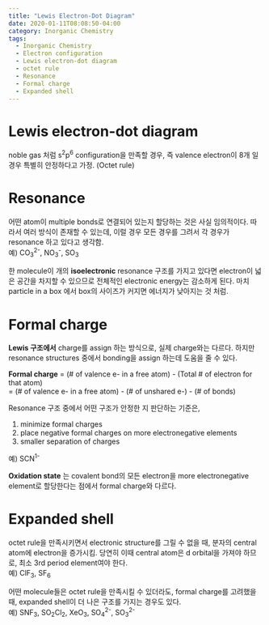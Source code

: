 ```yaml
---
title: "Lewis Electron-Dot Diagram"
date: 2020-01-11T08:08:50-04:00
category: Inorganic Chemistry
tags:
  - Inorganic Chemistry
  - Electron configuration
  - Lewis electron-dot diagram
  - octet rule
  - Resonance
  - Formal charge
  - Expanded shell
---
```


# Lewis electron-dot diagram
noble gas 처럼 s<sup>2</sup>p<sup>6</sup> configuration을 만족할 경우, 즉 valence electron이 8개 일 경우 특별히 안정하다고 가정. (Octet rule)  

# Resonance
어떤 atom이 multiple bonds로 연결되어 있는지 할당하는 것은 사실 임의적이다. 따라서 여러 방식이 존재할 수 있는데, 이럴 경우 모든 경우를 그려서 각 경우가 resonance 하고 있다고 생각함.  
예) CO<sub>3</sub><sup>2-</sup>, NO<sub>3</sub><sup>-</sup>, SO<sub>3</sub>  

한 molecule이 개의 __isoelectronic__ resonance 구조를 가지고 있다면 electron이 넓은 공간을 차지할 수 있으므로 전체적인 electronic energy는 감소하게 된다. 마치 particle in a box 에서 box의 사이즈가 커지면 에너지가 낮아지는 것 처럼.  

# Formal charge
__Lewis 구조에서__ charge를 assign 하는 방식으로, 실제 charge와는 다르다. 하지만 resonance structures 중에서 bonding을 assign 하는데 도움을 줄 수 있다.  

__Formal charge__ = (# of valence e- in a free atom) - (Total # of electron for that atom)  
= (# of valence e- in a free atom) - (# of unshared e-) - (# of bonds)  
  
Resonance 구조 중에서 어떤 구조가 안정한 지 판단하는 기준은,  
1) minimize formal charges  
2) place negative formal charges on more electronegative elements  
3) smaller separation of charges  

예) SCN<sup>1-</sup>  

__Oxidation state__ 는 covalent bond의 모든 electron을 more electronegative element로 할당한다는 점에서 formal charge와 다르다.  


# Expanded shell
octet rule을 만족시키면서 electronic structure를 그릴 수 없을 때, 분자의 central atom에 electron을 증가시킴. 당연히 이때 central atom은 d orbital을 가져야 하므로, 최소 3rd period element여야 한다.  
예) ClF<sub>3</sub>, SF<sub>6</sub>  

어떤 molecule들은 octet rule을 만족시킬 수 있더라도, formal charge를 고려했을 때, expanded shell이 더 나은 구조를 가지는 경우도 있다.  
예) SNF<sub>3</sub>, SO<sub>2</sub>Cl<sub>2</sub>, XeO<sub>3</sub>, SO<sub>4</sub><sup>2-</sup>, SO<sub>3</sub><sup>2-</sup>  
